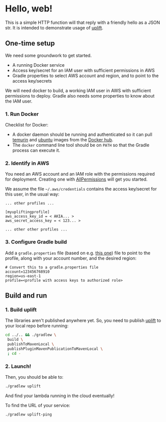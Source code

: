 # Hello, web!

This is a simple HTTP function will that reply with a friendly hello as a JSON str. It is intended to demonstrate usage of [uplift](../../).

## One-time setup

We need some groundwork to get started. 

* A running Docker service
* Access key/secret for an IAM user with sufficient permissions in AWS
* Gradle properties to select AWS account and region, and to point to the access key/secrets

We will need docker to build, a working IAM user in AWS with sufficient permissions to deploy. Gradle also needs some properties to know about the IAM user. 

### 1. Run Docker

Checklist for Docker:

* A docker daemon should be running and authenticated so it can pull [temurin](https://hub.docker.com/_/eclipse-temurin/) and [ubuntu](https://hub.docker.com/_/ubuntu) images from the [Docker hub](https://hub.docker.com/).
* The `docker` command line tool should be on `PATH` so that the Gradle process can execute it.

### 2. Identify in AWS

You need an AWS account and an IAM role with the permissions required for deployment. Creating one with [AllPermissions](https://us-east-1.console.aws.amazon.com/iam/home?region=us-east-1#/policies/arn:aws:iam::aws:policy/AdministratorAccess) will get you started.

We assume the file `~/.aws/credentials` contains the access key/secret for this user, in the usual way:

```
... other profiles ...

[myupliftingprofile]
aws_access_key_id = < AKIA... >
aws_secret_access_key = < 123... >

... other other profiles ...
```

### 3. Configure Gradle build

Add a `gradle.properties` file (based on e.g. [this one](./gradle.properties.template.txt)) file to point to the profile, along with your account number, and the desired region:

```
# Convert this to a gradle.properties file
account=123456768910
region=us-east-1
profile=<profile with access keys to authorized role> 
```

## Build and run

### 1. Build uplift

The libraries aren't published anywhere yet. So, you need to publish 
[uplift](../..) to your local repo before running:

```bash
cd ../.. && ./gradlew \
 build \
 publishToMavenLocal \
 publishPluginMavenPublicationToMavenLocal \
 ; cd -
```

### 2. Launch!

Then, you should be able to:

```bash
./gradlew uplift
```

And find your lambda running in the cloud eventually!

To find the URL of your service:

```bash
./gradlew uplift-ping
```
